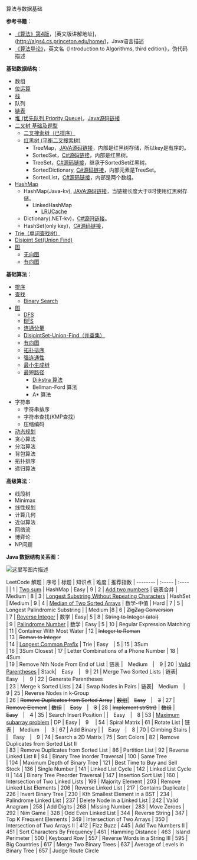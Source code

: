 算法与数据基础

**参考书籍**：

 - [《算法》第4版](https://item.jd.com/11098789.html)，[英文版讲解地址]，(http://algs4.cs.princeton.edu/home/)，Java语言描述
 - [《算法导论》](https://item.jd.com/11144230.html)，英文名《Introduction to Algorithms, third edition》，伪代码描述

**基础数据结构**：

 - 数组
 - [位运算](http://blog.csdn.net/cuit/article/details/78665808)
 - [栈](http://blog.csdn.net/cuit/article/details/78389400)
 - 队列
 - [链表](http://blog.csdn.net/cuit/article/details/78374569)
 - [堆 (优先队列 Priority Queue)](http://blog.csdn.net/cuit/article/details/78410039)，[Java源码链接](http://grepcode.com/file/repository.grepcode.com/java/root/jdk/openjdk/8u40-b25/java/util/PriorityQueue.java#PriorityQueue)
 - [二叉树 基础及题型](http://blog.csdn.net/cuit/article/details/78639583)
	 - [二叉搜索树（已排序）](http://blog.csdn.net/cuit/article/details/78430508)
   	 - [红黑树 (平衡二叉搜索树)](http://blog.csdn.net/cuit/article/details/78430639) 
	   	 - TreeMap，[JAVA源码链接](http://grepcode.com/file/repository.grepcode.com/java/root/jdk/openjdk/8u40-b25/java/util/TreeMap.java#TreeMap)，内部是红黑树存储，所以key是有序的。
	   	 - SortedSet，[C#源码链接](https://github.com/dotnet/corefx/blob/master/src/System.Collections/src/System/Collections/Generic/SortedSet.cs)，内部是红黑树。
	   	 - TreeSet，[C#源码链接](http://referencesource.microsoft.com/#System/compmod/system/collections/generic/sorteddictionary.cs,07052c0941912f81)，继承于SortedSet红黑树。
	   	 - SortedDictionary, [C#源码链接](https://github.com/dotnet/corefx/blob/master/src/System.Collections/src/System/Collections/Generic/SortedDictionary.cs)，内部元素是TreeSet。
	   	 - SortedList，[C#源码链接](https://github.com/dotnet/corefx/blob/master/src/System.Collections/src/System/Collections/Generic/SortedList.cs)，内部是两个数组。
 - [HashMap](http://blog.csdn.net/cuit/article/details/78446565)
	 - HashMap(Java-kv), [JAVA源码链接](http://grepcode.com/file/repository.grepcode.com/java/root/jdk/openjdk/8u40-b25/java/util/HashMap.java#HashMap)，当链接长度大于8时使用红黑树存储。
		 - LinkedHashMap
			 - [LRUCache](http://blog.csdn.net/cuit/article/details/78447285)
	 - Dictionary(.NET-kv)，[C#源码链接](http://referencesource.microsoft.com/#mscorlib/system/collections/generic/dictionary.cs,d3599058f8d79be0)。
	 - HashSet(only key)，[C#源码链接](http://referencesource.microsoft.com/#System.Core/System/Collections/Generic/HashSet.cs,2d265edc718b158b)，
 - [Trie（单词查找树）](http://blog.csdn.net/cuit/article/details/78495561)
 - [Disjoint Set(Union Find)](http://blog.csdn.net/cuit/article/details/78633729)
 - [图](http://blog.csdn.net/cuit/article/details/78449007)
	 - [无向图](http://blog.csdn.net/cuit/article/details/78449464)
	 - [有向图](http://blog.csdn.net/cuit/article/details/78474746)

**基础算法**：

 - [排序](http://blog.csdn.net/cuit/article/details/78399258)
 - [查找](http://blog.csdn.net/cuit/article/details/78420808) 
	 - [Binary Search](http://blog.csdn.net/cuit/article/details/78420881)
 - [图](http://blog.csdn.net/cuit/article/details/78449007)
	 - [DFS](http://blog.csdn.net/cuit/article/details/78453419)
	 - [BFS](http://blog.csdn.net/cuit/article/details/78463322) 
	 - [连通分量](http://blog.csdn.net/cuit/article/details/78463464)
	 - [DisjointSet-Union-Find（并查集）](http://blog.csdn.net/cuit/article/details/78633729)
	 - [有向图](http://blog.csdn.net/cuit/article/details/78474746)
	 - [拓扑排序](http://blog.csdn.net/cuit/article/details/78484097)
	 - [强连通性](http://blog.csdn.net/cuit/article/details/78484351)
	 - [最小生成树](http://blog.csdn.net/cuit/article/details/78484777)
	 - [最短路径](http://blog.csdn.net/cuit/article/details/78485414)
		 - [Dijkstra 算法](http://blog.csdn.net/cuit/article/details/78494668)
		 - Bellman-Ford 算法
		 - A* 算法
 - 字符串
	 - 字符串排序
	 - 字符串查找(KMP查找)
	 - 压缩编码
 - [动态规划](http://blog.csdn.net/cuit/article/details/78620381)
 - 贪心算法
 - 分治算法
 - 背包算法
 - 拓扑排序
 - 递归算法

**高级算法**：

 - 线段树
 - Minimax
 - 线性规划
 - 计算几何
 - 近似算法
 - 网络流
 - 博弈论
 - NP问题 

**Java 数据结构关系图：**

![这里写图片描述](http://img.blog.csdn.net/20171110151742337?watermark/2/text/aHR0cDovL2Jsb2cuY3Nkbi5uZXQvY3VpdA==/font/5a6L5L2T/fontsize/400/fill/I0JBQkFCMA==/dissolve/70/gravity/SouthEast)

LeetCode 解题
| 序号        | 标题    |  知识点  | 难度 | 推荐指数
| --------   | :-----   | :---- |
| 1 | [Two sum](http://blog.csdn.net/cuit/article/details/78505630) | HashMap | Easy | 9 
| 2 | [Add two numbers](http://blog.csdn.net/cuit/article/details/78505880)      |   链表合并  | Medium | 8
| 3 | [Longest Substring Without Repeating Characters](http://blog.csdn.net/cuit/article/details/78506294) | HashSet | Medium | 9
| 4 | [Median of Two Sorted Arrays](http://blog.csdn.net/cuit/article/details/78506332) | 数学-中值 | Hard | 7
| 5 | Longest Palindromic Substring | | Medium |8
| 6 | ~~ZigZag Conversion~~  
| 7 | [Reverse Integer](http://blog.csdn.net/cuit/article/details/78509086) | 数学 | Easy| 5
| 8 | ~~String to Integer (atoi)~~   
| 9 | [Palindrome Number](http://blog.csdn.net/cuit/article/details/78516512) | 数学 | Easy | 5
| 10 | Regular Expression Matching  
| 11 | Container With Most Water
| 12 | ~~Integer to Roman~~   
| 13 | ~~Roman to Integer~~   
| 14 | [Longest Common Prefix](http://blog.csdn.net/cuit/article/details/78556278) | Trie | Easy　| 5
| 15 | 3Sum  
| 16 | 3Sum Closest 
| 17 | Letter Combinations of a Phone Number 
| 18 | 4Sum   
| 19 | Remove Nth Node From End of List  | 链表 |　Medium　|　9
| 20 | [Valid Parentheses](http://blog.csdn.net/cuit/article/details/78573941) | Stack|　Easy　|　9
| 21 | Merge Two Sorted Lists  | 链表|　Easy　|　9
| 22 | Generate Parentheses   
| 23 | Merge k Sorted Lists
| 24 | Swap Nodes in Pairs | 链表|　Medium　|　9
| 25 | Reverse Nodes in k-Group  
| 26 | ~~Remove Duplicates from Sorted Array~~ | ~~数组~~|　~~Easy~~　|　~~3~~
| 27 | ~~Remove Element~~   | ~~数组~~ |　~~Easy~~　|　~~3~~
| 28 | ~~Implement strStr()~~ | ~~数组~~ |　~~Easy~~　|　~~4~~
| 35 | Search Insert Position | |　Easy　|　8
| 53 | [Maximum subarray problem](http://blog.csdn.net/cuit/article/details/78572326) | DP | Easy |　9　
| 54 | Spiral Matrix
| 61 | Rotate List | 链表 |　Medium　|　3
| 67 | Add Binary  |  |　Easy　|　8
| 70 | Climbing Stairs |  |　Easy　|　9
| 74 | Search a 2D Matrix
| 75 | Sort Colors 
| 82 | Remove Duplicates from Sorted List II  
| 83 | Remove Duplicates from Sorted List 
| 86 | Partition List 
| 92 | Reverse Linked List II 
| 94 | Binary Tree Inorder Traversal 
| 100 | Same Tree  
| 104 | Maximum Depth of Binary Tree
| 121 | Best Time to Buy and Sell Stock
| 136 | Single Number 
| 141 | Linked List Cycle
| 142 | Linked List Cycle II
| 144 | Binary Tree Preorder Traversal
| 147 | Insertion Sort List
| 160 | Intersection of Two Linked Lists
| 169 | Majority Element 
| 203 | Remove Linked List Elements
| 206 | Reverse Linked List 
| 217 | Contains Duplicate
| 226 | Invert Binary Tree
| 230 | Kth Smallest Element in a BST 
| 234 | Palindrome Linked List 
| 237 | Delete Node in a Linked List 
| 242 | Valid Anagram
| 258 | Add Digits
| 268 | Missing Number
| 283 | Move Zeroes
| 292 | Nim Game
| 328 | Odd Even Linked List
| 344 | Reverse String
| 347 | Top K Frequent Elements 
| 349 | Intersection of Two Arrays 
| 350 | Intersection of Two Arrays II 
| 412 | Fizz Buzz 
| 445 | Add Two Numbers II 
| 451 | Sort Characters By Frequency 
| 461 | Hamming Distance 
| 463 | Island Perimeter 
| 500 | Keyboard Row
| 557 | Reverse Words in a String III 
| 595 | Big Countries
| 617 | Merge Two Binary Trees
| 637 | Average of Levels in Binary Tree 
| 657 | Judge Route Circle 
